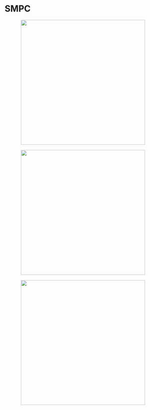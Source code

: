 # SMPC

<div align="center"> 
  <img src="https://github.com/vid-db/STOCKPILE/assets/153529283/e198eadf-1217-411e-a513-348467cc9d75" width="400"/>  <br><br>
  <img src="https://github.com/vid-db/STOCKPILE/assets/153529283/92affa76-b976-43f9-a691-40fe59b08942" width="400"/>  <br><br>
  <img src="https://github.com/vid-db/STOCKPILE/assets/153529283/64e3d3fb-a6f4-4e8c-ad68-22c86564eb73" width="400"/>  <br><br>
</div>
